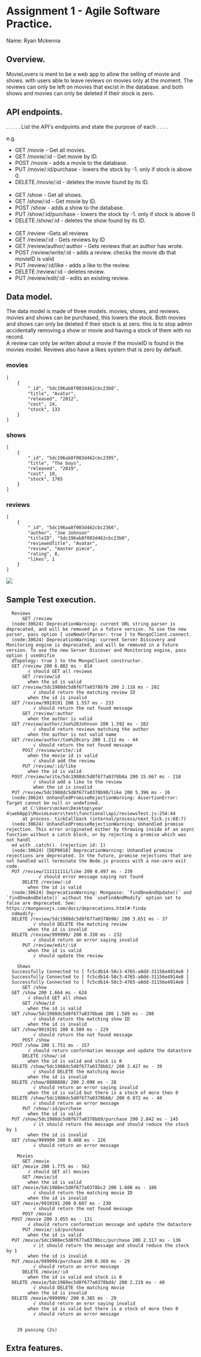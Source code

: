 # Assignment 1 - Agile Software Practice.

Name: Ryan Mckenna

## Overview.

MovieLovers is ment to be a web app to allow the selling of movie and shows. with users able to leave reviews on movies only at the moment.
The reviews can only be left on movies that excist in the database. and both shows and movies can only be 
deleted if their stock is zero.

## API endpoints.

 . . . . . List the API's endpoints and state the purpose of each . . . . 
 
 e.g.

 + GET /movie - Get all movies.
 + GET /movie/:id - Get movie by ID.
 + POST /movie - adds a movie to the database.
 + PUT  /movie/:id/purchase - lowers the stock by -1. only if stock is above 0.
 + DELETE /movie/:id - deletes the movie found by its ID.
 <br> <br>
 + GET /show - Get all shows.
 + GET /show/:id - Get movie by ID.
 + POST /show - adds a show to the database.
 + PUT  /show/:id/purchase - lowers the stock by -1. only if stock is above 0
 + DELETE  /show/:id - deletes the show found by its ID.
 <br><br>
 + GET /review -Gets all reviews
 + GET /review/:id - Gets reviews by ID
 + GET /review/author/:author - Gets reviews that an author has wrote.
 + POST /review/write/:id - adds a review. checks the movie db that movieID is valid
 + PUT /review/:id/like - adds a like to the review.
 + DELETE /review/:id - deletes review.
 + PUT /review/edit/:id - edits an existing review.


## Data model.

 The data model is made of three models. movies, shows, and reviews. movies and shows can be purchased, this lowers the stock.
 Both movies and shows can only be deleted if their stock is at zero. this is to stop admin accidentally removing a show or movie and 
 having a stock of them with no record.
 <br> A review can only be writen about a movie if the movieID is found in the movies model. Reviews also have a likes system that is zero by default.<br>
 
### movies 
~~~
[
    {
        "_id", "5dc196ab8f003d462cbc23b0",
        "title", "Avatar",
        "released", "2012",
        "cost", 24,
        "stock", 133
    }
]
~~~

### shows

~~~
[
    {
        "_id", "5dc196ab8f003d462cbc2395",
        "title", "The boys",
        "released", "2019",
        "cost", 10,
        "stock", 1765
    }
]
~~~

### reviews
~~~
[
    {
        "_id", "5dc196aa8f003d462cbc2366",
        "author", "Joe Johnson"
        "titleID", "5dc196ab8f003d462cbc23b0",
        "reviewedTitle", "Avatar",
        "review", "master piece",
        "rating", 8,
        "likes", 1
    }
]
~~~
![][datamodel]


## Sample Test execution.



~~~
  Reviews
      GET /review
  (node:30624) DeprecationWarning: current URL string parser is deprecated, and will be removed in a future version. To use the new parser, pass option { useNewUrlParser: true } to MongoClient.connect.
  (node:30624) DeprecationWarning: current Server Discovery and Monitoring engine is deprecated, and will be removed in a future version. To use the new Server Discover and Monitoring engine, pass option { useUnifie
  dTopology: true } to the MongoClient constructor.
  GET /review 200 6.802 ms - 814
        √ should GET all reviews
      GET /review/id
        when the id is valid
  GET /review/5dc1988dc5d8f677a0378b7b 200 2.118 ms - 282
          √ should return the matching review ID
        when the id is invalid
  GET /review/9919191 200 1.557 ms - 233
          √ should return the not found message
      GET /review/:author
        when the author is valid
  GET /review/author/Joe%20Johnson 200 1.592 ms - 282
          √ should return reviews matching the author
        when the author is not valid name
  GET /review/author/tom%20cory 200 1.211 ms - 44
          √ should return the not found message
      POST /review/write/:id
        when the movie id is valid
          √ should add the review
      PUT /review/:id/like
        when the id is valid
  POST /review/write/5dc1988dc5d8f677a0378b8a 200 15.667 ms - 218
          √ should add a like to the review
          when the id is invalid
  PUT /review/5dc1988dc5d8f677a0378b90/like 200 5.396 ms - 26
  (node:30624) UnhandledPromiseRejectionWarning: AssertionError: Target cannot be null or undefined.
      at C:\Users\mcken\Desktop\year 4\webApp1\MovieLovers\test\functional\api/reviewsTest.js:254:44
      at process._tickCallback (internal/process/next_tick.js:68:7)
  (node:30624) UnhandledPromiseRejectionWarning: Unhandled promise rejection. This error originated either by throwing inside of an async function without a catch block, or by rejecting a promise which was not handl
  ed with .catch(). (rejection id: 1)
  (node:30624) [DEP0018] DeprecationWarning: Unhandled promise rejections are deprecated. In the future, promise rejections that are not handled will terminate the Node.js process with a non-zero exit code.
  PUT /review/111111111/like 200 0.497 ms - 239
            √ should error message saying not found
      DELETE /review/:id
        when the id is valid
  (node:30624) DeprecationWarning: Mongoose: `findOneAndUpdate()` and `findOneAndDelete()` without the `useFindAndModify` option set to false are deprecated. See: https://mongoosejs.com/docs/deprecations.html#-finda
  ndmodify-
  DELETE /review/5dc1988dc5d8f677a0378b98/ 200 3.651 ms - 37
          √ should DELETE the matching review
        when the id is invalid
  DELETE /review/999999/ 200 0.330 ms - 232
          √ should return an error saying invalid
      PUT /review/edit/:id
        when the id is valid
          √ should update the review
  
    Shows
  Successfully Connected to [ fc5cdb14-58c3-4765-a8dd-31156e4914e8 ]
  Successfully Connected to [ fc5cdb14-58c3-4765-a8dd-31156e4914e8 ]
  Successfully Connected to [ fc5cdb14-58c3-4765-a8dd-31156e4914e8 ]
      GET /show
  GET /show 200 1.664 ms - 624
        √ should GET all shows
      GET /show/id
        when the id is valid
  GET /show/5dc1988dc5d8f677a0378ba6 200 1.589 ms - 208
          √ should return the matching show ID
        when the id is invalid
  GET /show/9919191 200 0.509 ms - 229
          √ should return the not found message
      POST /show
  POST /show 200 1.751 ms - 157
        √ should return conformation message and update the datastore
      DELETE /show/:id
        when the id is valid and stock is 0
  DELETE /show/5dc1988dc5d8f677a0378bb2/ 200 2.427 ms - 39
          √ should DELETE the matching movie
        when the id is invalid
  DELETE /show/8888888/ 200 2.098 ms - 28
          √ should return an error saying invalid
        when the id is valid but there is a stock of more then 0
  DELETE /show/5dc1988dc5d8f677a0378bb6/ 200 0.972 ms - 44
          √ should return an error message
      PUT /show/:id/purchase
        when the id is valid
  PUT /show/5dc1988dc5d8f677a0378bb9/purchase 200 2.842 ms - 145
          √ it should return the message and should reduce the stock by 1
        when the id is invalid
  GET /show/999999 200 0.468 ms - 226
          √ should return an error message
  
    Movies
      GET /movie
  GET /movie 200 1.775 ms - 562
        √ should GET all movies
      GET /movie/id
        when the id is valid
  GET /movie/5dc1988ec5d8f677a0378bc2 200 1.608 ms - 186
          √ should return the matching movie ID
        when the id is invalid
  GET /movie/9919191 200 0.607 ms - 230
          √ should return the not found message
      POST /movie
  POST /movie 200 3.055 ms - 131
        √ should return conformation message and update the datastore
      PUT /movie/:id/purchase
        when the id is valid
  PUT /movie/5dc1988ec5d8f677a0378bcc/purchase 200 2.317 ms - 136
          √ it should return the message and should reduce the stock by 1
        when the id is invalid
  PUT /movie/999999/purchase 200 0.369 ms - 29
          √ should return an error message
      DELETE /movie/:id
        when the id is valid and stock is 0
  DELETE /movie/5dc1988ec5d8f677a0378bd4/ 200 2.219 ms - 40
          √ should DELETE the matching movie
        when the id is invalid
  DELETE /movie/999999/ 200 0.385 ms - 29
          √ should return an eror saying invalid
        when the id is valid but there is a stock of more then 0
          √ should return an error message
  
  
    29 passing (2s)
~~~



## Extra features.




[datamodel]: ./img/data.jpg